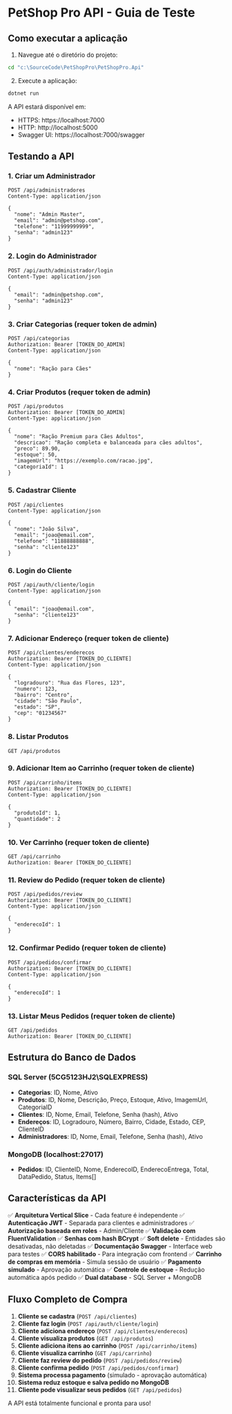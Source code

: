 # PetShop Pro API - Guia de Teste

## Como executar a aplicação

1. Navegue até o diretório do projeto:
```bash
cd "c:\SourceCode\PetShopPro\PetShopPro.Api"
```

2. Execute a aplicação:
```bash
dotnet run
```

A API estará disponível em:
- HTTPS: https://localhost:7000
- HTTP: http://localhost:5000
- Swagger UI: https://localhost:7000/swagger

## Testando a API

### 1. Criar um Administrador
```http
POST /api/administradores
Content-Type: application/json

{
  "nome": "Admin Master",
  "email": "admin@petshop.com",
  "telefone": "11999999999",
  "senha": "admin123"
}
```

### 2. Login do Administrador
```http
POST /api/auth/administrador/login
Content-Type: application/json

{
  "email": "admin@petshop.com",
  "senha": "admin123"
}
```

### 3. Criar Categorias (requer token de admin)
```http
POST /api/categorias
Authorization: Bearer [TOKEN_DO_ADMIN]
Content-Type: application/json

{
  "nome": "Ração para Cães"
}
```

### 4. Criar Produtos (requer token de admin)
```http
POST /api/produtos
Authorization: Bearer [TOKEN_DO_ADMIN]
Content-Type: application/json

{
  "nome": "Ração Premium para Cães Adultos",
  "descricao": "Ração completa e balanceada para cães adultos",
  "preco": 89.90,
  "estoque": 50,
  "imagemUrl": "https://exemplo.com/racao.jpg",
  "categoriaId": 1
}
```

### 5. Cadastrar Cliente
```http
POST /api/clientes
Content-Type: application/json

{
  "nome": "João Silva",
  "email": "joao@email.com",
  "telefone": "11888888888",
  "senha": "cliente123"
}
```

### 6. Login do Cliente
```http
POST /api/auth/cliente/login
Content-Type: application/json

{
  "email": "joao@email.com",
  "senha": "cliente123"
}
```

### 7. Adicionar Endereço (requer token de cliente)
```http
POST /api/clientes/enderecos
Authorization: Bearer [TOKEN_DO_CLIENTE]
Content-Type: application/json

{
  "logradouro": "Rua das Flores, 123",
  "numero": 123,
  "bairro": "Centro",
  "cidade": "São Paulo",
  "estado": "SP",
  "cep": "01234567"
}
```

### 8. Listar Produtos
```http
GET /api/produtos
```

### 9. Adicionar Item ao Carrinho (requer token de cliente)
```http
POST /api/carrinho/items
Authorization: Bearer [TOKEN_DO_CLIENTE]
Content-Type: application/json

{
  "produtoId": 1,
  "quantidade": 2
}
```

### 10. Ver Carrinho (requer token de cliente)
```http
GET /api/carrinho
Authorization: Bearer [TOKEN_DO_CLIENTE]
```

### 11. Review do Pedido (requer token de cliente)
```http
POST /api/pedidos/review
Authorization: Bearer [TOKEN_DO_CLIENTE]
Content-Type: application/json

{
  "enderecoId": 1
}
```

### 12. Confirmar Pedido (requer token de cliente)
```http
POST /api/pedidos/confirmar
Authorization: Bearer [TOKEN_DO_CLIENTE]
Content-Type: application/json

{
  "enderecoId": 1
}
```

### 13. Listar Meus Pedidos (requer token de cliente)
```http
GET /api/pedidos
Authorization: Bearer [TOKEN_DO_CLIENTE]
```

## Estrutura do Banco de Dados

### SQL Server (5CG5123HJ2\SQLEXPRESS)
- **Categorias**: ID, Nome, Ativo
- **Produtos**: ID, Nome, Descrição, Preço, Estoque, Ativo, ImagemUrl, CategoriaID
- **Clientes**: ID, Nome, Email, Telefone, Senha (hash), Ativo
- **Endereços**: ID, Logradouro, Número, Bairro, Cidade, Estado, CEP, ClienteID
- **Administradores**: ID, Nome, Email, Telefone, Senha (hash), Ativo

### MongoDB (localhost:27017)
- **Pedidos**: ID, ClienteID, Nome, EnderecoID, EnderecoEntrega, Total, DataPedido, Status, Items[]

## Características da API

✅ **Arquitetura Vertical Slice** - Cada feature é independente
✅ **Autenticação JWT** - Separada para clientes e administradores
✅ **Autorização baseada em roles** - Admin/Cliente
✅ **Validação com FluentValidation**
✅ **Senhas com hash BCrypt**
✅ **Soft delete** - Entidades são desativadas, não deletadas
✅ **Documentação Swagger** - Interface web para testes
✅ **CORS habilitado** - Para integração com frontend
✅ **Carrinho de compras em memória** - Simula sessão de usuário
✅ **Pagamento simulado** - Aprovação automática
✅ **Controle de estoque** - Redução automática após pedido
✅ **Dual database** - SQL Server + MongoDB

## Fluxo Completo de Compra

1. **Cliente se cadastra** (`POST /api/clientes`)
2. **Cliente faz login** (`POST /api/auth/cliente/login`)
3. **Cliente adiciona endereço** (`POST /api/clientes/enderecos`)
4. **Cliente visualiza produtos** (`GET /api/produtos`)
5. **Cliente adiciona itens ao carrinho** (`POST /api/carrinho/items`)
6. **Cliente visualiza carrinho** (`GET /api/carrinho`)
7. **Cliente faz review do pedido** (`POST /api/pedidos/review`)
8. **Cliente confirma pedido** (`POST /api/pedidos/confirmar`)
9. **Sistema processa pagamento** (simulado - aprovação automática)
10. **Sistema reduz estoque e salva pedido no MongoDB**
11. **Cliente pode visualizar seus pedidos** (`GET /api/pedidos`)

A API está totalmente funcional e pronta para uso!
